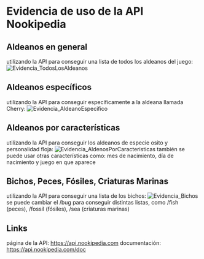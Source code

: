 # Evidencia de uso de la API Nookipedia
## Aldeanos en general
utilizando la API para conseguir una lista de todos los aldeanos del juego:
![Evidencia_TodosLosAldeanos](https://github.com/user-attachments/assets/3bb1d588-4e83-4973-a711-07821d8f1dd5)

## Aldeanos específicos
utilizando la API para conseguir específicamente a la aldeana llamada Cherry:
![Evidencia_AldeanoEspecifico](https://github.com/user-attachments/assets/d39ac226-b135-4cf6-8ceb-fb698c01ecfe)

## Aldeanos por características
utilizando la API para conseguir los aldeanos de especie osito y personalidad floja:
![Evidencia_AldenosPorCaracteristicas](https://github.com/user-attachments/assets/aa69e9a5-c131-4e03-af30-92a6ec3932e3)
también se puede usar otras características como: mes de nacimiento, día de nacimiento y juego en que aparece

## Bichos, Peces, Fósiles, Criaturas Marinas
utilizando la API para conseguir una lista de los bichos:
![Evidencia_Bichos](https://github.com/user-attachments/assets/5432525c-379c-4559-8891-a947d9ce4bc9)
se puede cambiar el /bug para conseguir distintas listas, como /fish (peces), /fossil (fósiles), /sea (criaturas marinas)

## Links
página de la API: https://api.nookipedia.com
documentación: https://api.nookipedia.com/doc
